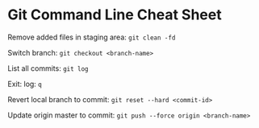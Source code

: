 # Git Command Line Cheat Sheet

Remove added files in staging area: `git clean -fd`

Switch branch: `git checkout <branch-name>`

List all commits: `git log`

Exit: log: `q`

Revert local branch to commit: `git reset --hard <commit-id>`

Update origin master to commit: `git push --force origin <branch-name>`
